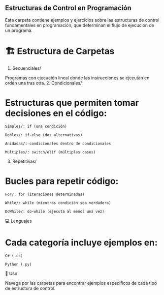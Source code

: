 ## Estructuras de Control en Programación

Esta carpeta contiene ejemplos y ejercicios sobre las estructuras de control fundamentales en programación, que determinan el flujo de ejecución de un programa.
# 🏗️ Estructura de Carpetas
1. Secuenciales/

Programas con ejecución lineal donde las instrucciones se ejecutan en orden una tras otra.
2. Condicionales/

# Estructuras que permiten tomar decisiones en el código:

    Simples/: if (una condición)

    Dobles/: if-else (dos alternativas)

    Anidadas/: condicionales dentro de condicionales

    Multiples/: switch/elif (múltiples casos)

3. Repetitivas/

# Bucles para repetir código:

    For/: for (iteraciones determinadas)

    While/: while (mientras condición sea verdadera)

    DoWhile/: do-while (ejecuta al menos una vez)

💻 Lenguajes

# Cada categoría incluye ejemplos en:

    C# (.cs)

    Python (.py)

🚀 Uso

Navega por las carpetas para encontrar ejemplos específicos de cada tipo de estructura de control.